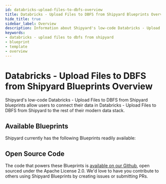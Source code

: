 ```yaml
---
id: databricks-upload-files-to-dbfs-overview
title: Databricks - Upload Files to DBFS from Shipyard Blueprints Overview
hide_title: true
sidebar_label: Overview
description: Information about Shipyard's low-code Databricks - Upload Files to DBFS from Shipyard templates.
keywords:
- databricks - upload files to dbfs from shipyard
- blueprint
- template
- overview
---
```


# Databricks - Upload Files to DBFS from Shipyard Blueprints Overview

Shipyard's low-code Databricks - Upload Files to DBFS from Shipyard blueprints allow users to connect their data in Databricks - Upload Files to DBFS from Shipyard to the rest of their modern data stack.

## Available Blueprints
Shipyard currently has the following Blueprints readily available: 

## Open Source Code
The code that powers these Blueprints is [available on our Github](None), open sourced under the Apache License 2.0. We'd love to have you contribute to others using Shipyard Blueprints by creating issues or submitting PRs.
